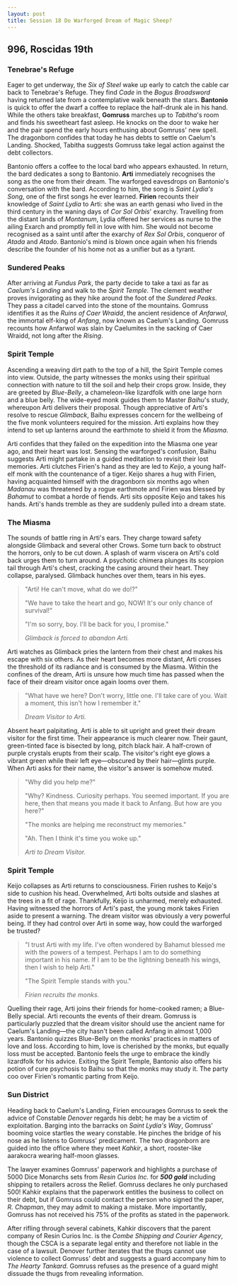 ```yaml
---
layout: post
title: Session 18 Do Warforged Dream of Magic Sheep?
---
```


## **996, Roscidas 19th**

### Tenebrae's Refuge

Eager to get underway, the *Six of Steel* wake up early to catch the cable car back to Tenebrae's Refuge. They find *Cade* in the *Bogus Broadsword* having returned late from a contemplative walk beneath the stars. **Bantonio** is quick to offer the dwarf a coffee to replace the half-drunk ale in his hand. While the others take breakfast, **Gomruss** marches up to *Tabitha*'s room and finds his sweetheart fast asleep. He knocks on the door to wake her and the pair spend the early hours enthusing about Gomruss' new spell. The dragonborn confides that today he has debts to settle on Caelum's Landing. Shocked, Tabitha suggests Gomruss take legal action against the debt collectors.

Bantonio offers a coffee to the local bard who appears exhausted. In return, the bard dedicates a song to Bantonio. **Arti** immediately recognises the song as the one from their dream. The warforged eavesdrops on Bantonio's conversation with the bard. According to him, the song is *Saint Lydia's Song*, one of the first songs he ever learned. **Firien** recounts their knowledge of *Saint Lydia* to Arti: she was an earth genasi who lived in the third century in the waning days of *Cor Sol Orbis*' exarchy. Travelling from the distant lands of *Montanum*, Lydia offered her services as nurse to the ailing Exarch and promptly fell in love with him. She would not become recognised as a saint until after the exarchy of *Rex Sol Orbis*, conqueror of *Atada* and *Atado*. Bantonio's mind is blown once again when his friends describe the founder of his home not as a unifier but as a tyrant.

### Sundered Peaks

After arriving at *Fundus Park*, the party decide to take a taxi as far as *Caelum's Landing* and walk to the *Spirit Temple*. The clement weather proves invigorating as they hike around the foot of the *Sundered Peaks*. They pass a citadel carved into the stone of the mountains. Gomruss identifies it as the *Ruins of Caer Wraidd*, the ancient residence of *Anfarwol*, the immortal elf-king of *Anfang*, now known as Caelum's Landing. Gomruss recounts how Anfarwol was slain by Caelumites in the sacking of Caer Wraidd, not long after the *Rising*.

### Spirit Temple

Ascending a weaving dirt path to the top of a hill, the Spirit Temple comes into view. Outside, the party witnesses the monks using their spiritual connection with nature to till the soil and help their crops grow. Inside, they are greeted by *Blue-Belly*, a chameleon-like lizardfolk with one large horn and a blue belly. The wide-eyed monk guides them to Master *Baihu*'s study, whereupon Arti delivers their proposal. Though appreciative of Arti's resolve to rescue *Glimback*, Baihu expresses concern for the wellbeing of the five monk volunteers required for the mission. Arti explains how they intend to set up lanterns around the earthmote to shield it from the *Miasma*.

Arti confides that they failed on the expedition into the Miasma one year ago, and their heart was lost. Sensing the warforged's confusion, Baihu suggests Arti might partake in a guided meditation to revisit their lost memories. Arti clutches Firien's hand as they are led to *Keijo*, a young half-elf monk with the countenance of a tiger. Keijo shares a hug with Firien, having acquainted himself with the dragonborn six months ago when *Madanau* was threatened by a rogue earthmote and Firien was blessed by *Bahamut* to combat a horde of fiends. Arti sits opposite Keijo and takes his hands. Arti's hands tremble as they are suddenly pulled into a dream state.

### The Miasma

The sounds of battle ring in Arti's ears. They charge toward safety alongside Glimback and several other Crows. Some turn back to obstruct the horrors, only to be cut down. A splash of warm viscera on Arti's cold back urges them to turn around. A psychotic chimera plunges its scorpion tail through Arti's chest, cracking the casing around their heart. They collapse, paralysed. Glimback hunches over them, tears in his eyes.

> "Arti! He can't move, what do we do!?"
>
> "We have to take the heart and go, NOW! It's our only chance of survival!"
>
> "I'm so sorry, boy. I'll be back for you, I promise."
>
> *Glimback is forced to abandon Arti.*

Arti watches as Glimback pries the lantern from their chest and makes his escape with six others. As their heart becomes more distant, Arti crosses the threshold of its radiance and is consumed by the Miasma. Within the confines of the dream, Arti is unsure how much time has passed when the face of their dream visitor once again looms over them.

> "What have we here? Don't worry, little one. I'll take care of you. Wait a moment, this isn't how I remember it."
>
> *Dream Visitor to Arti.*

Absent heart palpitating, Arti is able to sit upright and greet their dream visitor for the first time. Their appearance is much clearer now. Their gaunt, green-tinted face is bisected by long, pitch black hair. A half-crown of purple crystals erupts from their scalp. The visitor's right eye glows a vibrant green while their left eye—obscured by their hair—glints purple. When Arti asks for their name, the visitor's answer is somehow muted.

> "Why did you help me?"
>
> "Why? Kindness. Curiosity perhaps. You seemed important. If you are here, then that means you made it back to Anfang. But how are you here?"
>
> "The monks are helping me reconstruct my memories."
>
> "Ah. Then I think it's time you woke up."
>
> *Arti to Dream Visitor.*

### Spirit Temple

Keijo collapses as Arti returns to consciousness. Firien rushes to Keijo's side to cushion his head. Overwhelmed, Arti bolts outside and slashes at the trees in a fit of rage. Thankfully, Keijo is unharmed, merely exhausted. Having witnessed the horrors of Arti's past, the young monk takes Firien aside to present a warning. The dream visitor was obviously a very powerful being. If they had control over Arti in some way, how could the warforged be trusted?

> "I trust Arti with my life. I've often wondered by Bahamut blessed me with the powers of a tempest. Perhaps I am to do something important in his name. If I am to be the lightning beneath his wings, then I wish to help Arti."
>
> "The Spirit Temple stands with you."
>
> *Firien recruits the monks.*

Quelling their rage, Arti joins their friends for home-cooked ramen; a Blue-Belly special. Arti recounts the events of their dream. Gomruss is particularly puzzled that the dream visitor should use the ancient name for Caelum's Landing—the city hasn't been called Anfang in almost 1,000 years. Bantonio quizzes Blue-Belly on the monks' practices in matters of love and loss. According to him, love is cherished by the monks, but equally loss must be accepted. Bantonio feels the urge to embrace the kindly lizardfolk for his advice. Exiting the Spirit Temple, Bantonio also offers his potion of cure psychosis to Baihu so that the monks may study it. The party coo over Firien's romantic parting from Keijo.

### Sun District

Heading back to Caelum's Landing, Firien encourages Gomruss to seek the advice of Constable *Denover* regards his debt; he may be a victim of exploitation. Barging into the barracks on *Saint Lydia's Way*, Gomruss' booming voice startles the weary constable. He pinches the bridge of his nose as he listens to Gomruss' predicament. The two dragonborn are guided into the office where they meet *Kahkir*, a short, rooster-like aarakocra wearing half-moon glasses.

The lawyer examines Gomruss' paperwork and highlights a purchase of 5000 Dice Monarchs sets from *Resin Curios Inc.* for ***500 gold*** including shipping to retailers across the Relief. Gomruss declares he only purchased 500! Kahkir explains that the paperwork entitles the business to collect on their debt, but if Gomruss could contact the person who signed the paper, *R. Chapman*, they may admit to making a mistake. More importantly, Gomruss has not received his 75% of the profits as stated in the paperwork.

After rifling through several cabinets, Kahkir discovers that the parent company of Resin Curios Inc. is the *Combe Shipping and Courier Agency*, though the CSCA is a separate legal entity and therefore not liable in the case of a lawsuit. Denover further iterates that the thugs cannot use violence to collect Gomruss' debt and suggests a guard accompany him to *The Hearty Tankard*. Gomruss refuses as the presence of a guard might dissuade the thugs from revealing information.
